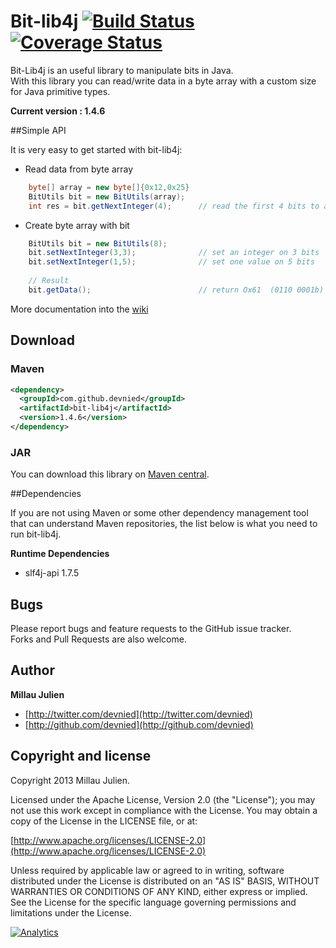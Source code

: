 Bit-lib4j [![Build Status](https://travis-ci.org/devnied/Bit-lib4j.png?branch=master)](https://travis-ci.org/devnied/Bit-lib4j) [![Coverage Status](https://coveralls.io/repos/devnied/Bit-lib4j/badge.png?branch=master)](https://coveralls.io/r/devnied/Bit-lib4j?branch=master)
========

Bit-Lib4j is an useful library to manipulate bits in Java.<br/>
With this library you can read/write data in a byte array with a custom size for Java primitive types.

<b>Current version : 1.4.6</b> 

##Simple API

It is very easy to get started with bit-lib4j:

* Read data from byte array

```java
	byte[] array = new byte[]{0x12,0x25}
	BitUtils bit = new BitUtils(array);
	int res = bit.getNextInteger(4);      // read the first 4 bits to an integer
```

* Create byte array with bit

```java
	BitUtils bit = new BitUtils(8);
	bit.setNextInteger(3,3);			  // set an integer on 3 bits
	bit.setNextInteger(1,5);		      // set one value on 5 bits
	
	// Result
	bit.getData();                        // return Ox61  (0110 0001b)
```

More documentation into the [wiki](https://github.com/devnied/Bit-lib4j/wiki)

## Download

### Maven

```xml
<dependency>
  <groupId>com.github.devnied</groupId>
  <artifactId>bit-lib4j</artifactId>
  <version>1.4.6</version>
</dependency>
```

### JAR

You can download this library on [Maven central](http://search.maven.org/#search%7Cga%7C1%7Cbit-lib4j).

##Dependencies

If you are not using Maven or some other dependency management tool that can understand Maven repositories, the list below is what you need to run bit-lib4j.

**Runtime Dependencies**
* slf4j-api 1.7.5

## Bugs

Please report bugs and feature requests to the GitHub issue tracker.<br/>
Forks and Pull Requests are also welcome.

## Author

**Millau Julien**

+ [http://twitter.com/devnied](http://twitter.com/devnied)
+ [http://github.com/devnied](http://github.com/devnied)


## Copyright and license

Copyright 2013 Millau Julien.

Licensed under the Apache License, Version 2.0 (the "License");
you may not use this work except in compliance with the License.
You may obtain a copy of the License in the LICENSE file, or at:

  [http://www.apache.org/licenses/LICENSE-2.0](http://www.apache.org/licenses/LICENSE-2.0)

Unless required by applicable law or agreed to in writing, software
distributed under the License is distributed on an "AS IS" BASIS,
WITHOUT WARRANTIES OR CONDITIONS OF ANY KIND, either express or implied.
See the License for the specific language governing permissions and
limitations under the License.

[![Analytics](https://ga-beacon.appspot.com/UA-19411627-5/Bit-lib4j/index)](https://github.com/igrigorik/ga-beacon)
